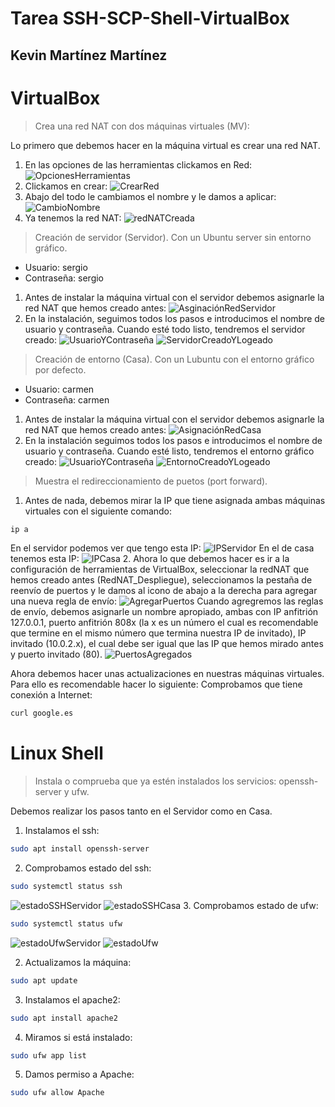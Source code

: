 # Tarea SSH-SCP-Shell-VirtualBox
## Kevin Martínez Martínez

# VirtualBox
> Crea una red NAT con dos máquinas virtuales (MV):

Lo primero que debemos hacer en la máquina virtual es crear una red NAT.
1. En las opciones de las herramientas clickamos en Red:
![OpcionesHerramientas](/img/img01_vbox.png)
2. Clickamos en crear:
![CrearRed](/img/img02_vbox.png)
3. Abajo del todo le cambiamos el nombre y le damos a aplicar:
![CambioNombre](/img/img03_vbox.png)
4. Ya tenemos la red NAT:
![redNATCreada](/img/img04_vbox.png)

> Creación de servidor (Servidor). Con un Ubuntu server sin entorno gráfico.
* Usuario: sergio
* Contraseña: sergio

1. Antes de instalar la máquina virtual con el servidor debemos asignarle la red NAT que hemos creado antes:
![AsginaciónRedServidor](/img/img01_mvServidor.png)
2. En la instalación, seguimos todos los pasos e introducimos el nombre de usuario y contraseña. Cuando esté todo listo, tendremos el servidor creado:
![UsuarioYContraseña](/img/img02_mvServidor.png)
![ServidorCreadoYLogeado](/img/img03_mvServidor.png)

> Creación de entorno (Casa). Con un Lubuntu con el entorno gráfico por defecto.
* Usuario: carmen
* Contraseña: carmen

1. Antes de instalar la máquina virtual con el servidor debemos asignarle la red NAT que hemos creado antes:
![AsignaciónRedCasa](/img/img01_mvCasa.png)
2. En la instalación seguimos todos los pasos e introducimos el nombre de usuario y contraseña. Cuando esté listo, tendremos el entorno gráfico creado:
![UsuarioYContraseña](/img/img02_mvCasa.png)
![EntornoCreadoYLogeado](/img/img03_mvCasa.png)

> Muestra el redireccionamiento de puetos (port forward).
1. Antes de nada, debemos mirar la IP que tiene asignada ambas máquinas virtuales con el siguiente comando:
```bash
ip a
```
En el servidor podemos ver que tengo esta IP:
![IPServidor](/img/img01_puertos.png)
En el de casa tenemos esta IP:
![IPCasa](/img/img02_puertos.png)
2. Ahora lo que debemos hacer es ir a la configuración de herramientas de VirtualBox, seleccionar la redNAT que hemos creado antes (RedNAT_Despliegue), seleccionamos la pestaña de reenvío de puertos y le damos al icono de abajo a la derecha para agregar una nueva regla de envío:
![AgregarPuertos](/img/img03_puertos.png)
Cuando agregremos las reglas de envío, debemos asignarle un nombre apropiado, ambas con IP anfitrión 127.0.0.1, puerto anfitrión 808x (la x es un número el cual es recomendable que termine en el mismo número  que termina nuestra IP de invitado), IP invitado (10.0.2.x), el cual debe ser igual que las IP que hemos mirado antes y puerto invitado (80).
![PuertosAgregados](/img/img04_puertos.png)

Ahora debemos hacer unas actualizaciones en nuestras máquinas virtuales. Para ello es recomendable hacer lo siguiente:
Comprobamos que tiene conexión a Internet:
```bash
curl google.es
```
# Linux Shell 

> Instala o comprueba que ya estén instalados los servicios: openssh-server y ufw.

Debemos realizar los pasos tanto en el Servidor como en Casa.
1. Instalamos el ssh:
```bash
sudo apt install openssh-server
```
2. Comprobamos estado del ssh:
```bash
sudo systemctl status ssh
```
![estadoSSHServidor](/img/img01_sshServidor.png)
![estadoSSHCasa](/img/img01_sshCasa.png)
3. Comprobamos estado de ufw:
```bash
sudo systemctl status ufw
```
![estadoUfwServidor](/img/img02_ufwServidor.png)
![estadoUfw](/img/img02_ufwCasa.png)



2. Actualizamos la máquina:
```bash
sudo apt update
```
3. Instalamos el apache2:
```bash
sudo apt install apache2
```
4. Miramos si está instalado:
```bash
sudo ufw app list
```
5. Damos permiso a Apache:
```bash
sudo ufw allow Apache
```

